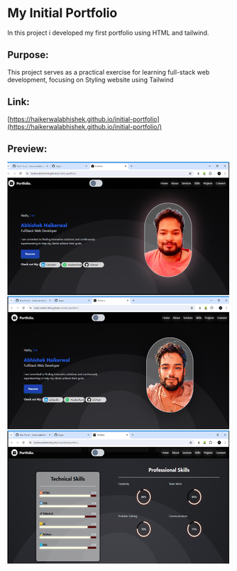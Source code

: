 # My Initial Portfolio
In this project i developed my first portfolio using HTML and tailwind.


## Purpose:


This project serves as a practical exercise for learning full-stack web development, focusing on Styling website using Tailwind

## Link:


[https://haikerwalabhishek.github.io/initial-portfolio](https://haikerwalabhishek.github.io/initial-portfolio/)

## Preview:


<img src="https://raw.githubusercontent.com/haikerwalabhishek/initial-portfolio/main/preview1.png" height=300px width=500px>
<img src="https://raw.githubusercontent.com/haikerwalabhishek/initial-portfolio/main/preview2.png" height=300px width=500px>
<img src="https://raw.githubusercontent.com/haikerwalabhishek/initial-portfolio/main/preview3.png" height=300px width=500px>

